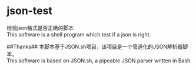 json-test
=========

检验json格式是否正确的脚本  
This software is a shell program which test if a json is right.

##Thanks##
本脚本基于JSON.sh项目，该项目是一个管道化的JSON解析器脚本。  
This software is based on JSON.sh, a pipeable JSON parser written in Bash
